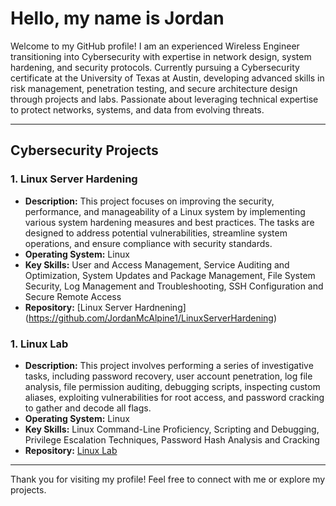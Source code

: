 # Hello, my name is Jordan  

Welcome to my GitHub profile! I am an experienced Wireless Engineer transitioning into Cybersecurity with expertise in network design, system hardening, and security protocols. Currently pursuing a Cybersecurity certificate at the University of Texas at Austin, developing advanced skills in risk management, penetration testing, and secure architecture design through projects and labs. Passionate about leveraging technical expertise to protect networks, systems, and data from evolving threats.


---

## Cybersecurity Projects  


### 1. **Linux Server Hardening**  
- **Description:** This project focuses on improving the security, performance, and manageability of a Linux system by implementing various system hardening measures and best practices. The tasks are designed to address potential vulnerabilities, streamline system operations, and ensure compliance with security standards.  
- **Operating System:** Linux
- **Key Skills:** User and Access Management, Service Auditing and Optimization, System Updates and Package Management, File System Security, Log Management and Troubleshooting, SSH Configuration and Secure Remote Access
- **Repository:**   [Linux Server Hardnening] (https://github.com/JordanMcAlpine1/LinuxServerHardening) 


### 1. **Linux Lab**  
- **Description:** This project involves performing a series of investigative tasks, including password recovery, user account penetration, log file analysis, file permission auditing, debugging scripts, inspecting custom aliases, exploiting vulnerabilities for root access, and password cracking to gather and decode all flags.  
- **Operating System:** Linux
- **Key Skills:** Linux Command-Line Proficiency, Scripting and Debugging, Privilege Escalation Techniques, Password Hash Analysis and Cracking   
- **Repository:**   [Linux Lab](https://github.com/JordanMcAlpine1/LinuxLab)


---

Thank you for visiting my profile! Feel free to connect with me or explore my projects.  

